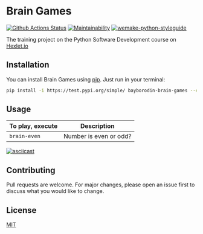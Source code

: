 # Brain Games
[![Github Actions Status](https://github.com/bayborodin/python-project-lvl1/workflows/Python%20CI/badge.svg)](https://github.com/bayborodin/python-project-lvl1/actions)
[![Maintainability](https://api.codeclimate.com/v1/badges/a4bb2bcb4ba0d791eb18/maintainability)](https://codeclimate.com/github/bayborodin/python-project-lvl1/maintainability)
[![wemake-python-styleguide](https://img.shields.io/badge/style-wemake-000000.svg)](https://github.com/wemake-services/wemake-python-styleguide)

The training project on the Python Software Development course on [Hexlet.io](https://ru.hexlet.io/professions/python/projects/49)

## Installation
You can install Brain Games using [pip](https://pip.pypa.io/en/stable/). Just run in your terminal:
```bash
pip install -i https://test.pypi.org/simple/ bayborodin-brain-games --extra-index-url https://pypi.org/simple
```

## Usage
| To play, execute    | Description |
| -----------------   | ----------- |
| ```brain-even```    | Number is even or odd? |

[![asciicast](https://asciinema.org/a/358601.svg)](https://asciinema.org/a/358601)

## Contributing
Pull requests are welcome. For major changes, please open an issue first to discuss what you would like to change.


## License
[MIT](https://choosealicense.com/licenses/mit/)
